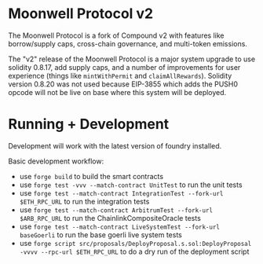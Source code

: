 # Moonwell Protocol v2

The Moonwell Protocol is a fork of Compound v2 with features like borrow/supply
caps, cross-chain governance, and multi-token emissions.

The "v2" release of the Moonwell Protocol is a major system upgrade to use
solidity 0.8.17, add supply caps, and a number of improvements for user
experience (things like `mintWithPermit` and `claimAllRewards`). Solidity
version 0.8.20 was not used because EIP-3855 which adds the PUSH0 opcode will
not be live on base where this system will be deployed.

# Running + Development

Development will work with the latest version of foundry installed.

Basic development workflow:

- use `forge build` to build the smart contracts
- use `forge test -vvv --match-contract UnitTest` to run the unit tests
- use `forge test --match-contract IntegrationTest --fork-url $ETH_RPC_URL` to
  run the integration tests
- use `forge test --match-contract ArbitrumTest --fork-url $ARB_RPC_URL` to run
  the ChainlinkCompositeOracle tests
- use `forge test --match-contract LiveSystemTest --fork-url baseGoerli` to run
  the base goerli live system tests
- use
  `forge script src/proposals/DeployProposal.s.sol:DeployProposal -vvvv --rpc-url $ETH_RPC_URL`
  to do a dry run of the deployment script
